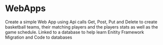 # WebApps
Create a simple Web App using Api calls Get, Post, Put and Delete to create basketball teams, their matching players and the players stats as well as the game schedule. Linked to a database to help learn Enitity Framework Migration and Code to databases
